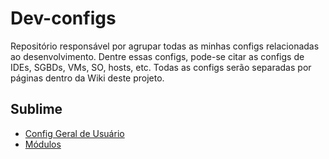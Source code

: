 # Dev-configs

Repositório responsável por agrupar todas as minhas configs relacionadas ao desenvolvimento.
Dentre essas configs, pode-se citar as configs de IDEs, SGBDs, VMs, SO, hosts, etc.
Todas as configs serão separadas por páginas dentro da Wiki deste projeto.

## Sublime
* [Config Geral de Usuário](https://github.com/andreregino/dev-setups/wiki/Sublime----Config-de-usu%C3%A1rio)
* [Módulos](https://github.com/andreregino/dev-setups/wiki/Sublime-M%C3%B3dulos)


